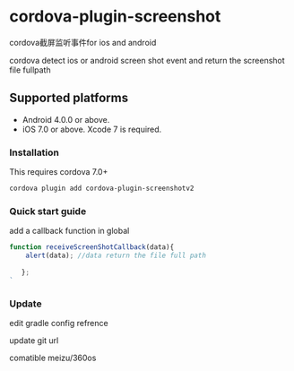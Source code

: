 # cordova-plugin-screenshot
cordova截屏监听事件for ios and android

cordova detect ios or android screen shot event and return the screenshot file fullpath
## Supported platforms

- Android 4.0.0 or above.
- iOS 7.0 or above. Xcode 7 is required.

### Installation

This requires cordova 7.0+

```sh
cordova plugin add cordova-plugin-screenshotv2
```

### Quick start guide
add a  callback function in global

```javascript
function receiveScreenShotCallback(data){
    alert(data); //data return the file full path
    
   };
`
```

### Update

edit gradle config refrence

update git url

comatible meizu/360os
